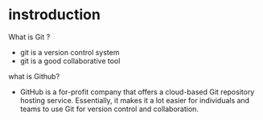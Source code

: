 # instroduction

What is Git ?

- git is a version control system
- git is a good collaborative tool

what is Github?
- GitHub is a for-profit company that offers a cloud-based Git repository hosting service. Essentially, it makes it a lot easier for individuals and teams to use Git for version control and collaboration.
